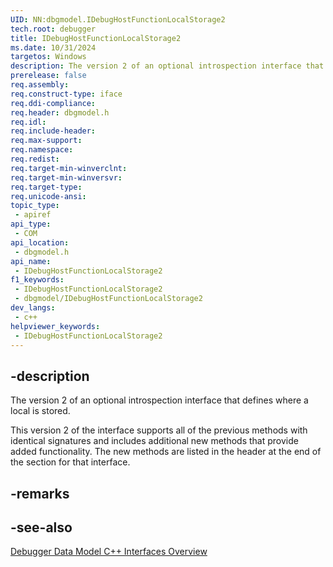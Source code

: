 ```yaml
---
UID: NN:dbgmodel.IDebugHostFunctionLocalStorage2
tech.root: debugger
title: IDebugHostFunctionLocalStorage2
ms.date: 10/31/2024
targetos: Windows
description: The version 2 of an optional introspection interface that defines where a local is stored. (dbgmodel.h)
prerelease: false
req.assembly: 
req.construct-type: iface
req.ddi-compliance: 
req.header: dbgmodel.h
req.idl: 
req.include-header: 
req.max-support: 
req.namespace: 
req.redist: 
req.target-min-winverclnt: 
req.target-min-winversvr: 
req.target-type: 
req.unicode-ansi: 
topic_type:
 - apiref
api_type:
 - COM
api_location:
 - dbgmodel.h
api_name:
 - IDebugHostFunctionLocalStorage2
f1_keywords:
 - IDebugHostFunctionLocalStorage2
 - dbgmodel/IDebugHostFunctionLocalStorage2
dev_langs:
 - c++
helpviewer_keywords:
 - IDebugHostFunctionLocalStorage2
---
```


## -description

The version 2 of an optional introspection interface that defines where a local is stored.

This version 2 of the interface supports all of the previous methods with identical signatures and includes additional new methods that provide added functionality. The new methods are listed in the header at the end of the section for that interface.

## -remarks

## -see-also

[Debugger Data Model C++ Interfaces Overview](/windows-hardware/drivers/debugger/data-model-cpp-overview)
